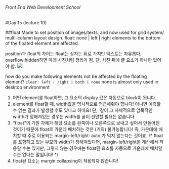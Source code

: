 ###### Front End Web Development School

#Day 15 (lecture 10)

##float
Made to set position of images/texts, and now used for grid system/ multi-column layout design.
float: none | left | right
elements to the bottom of the floated element are affected.

position과 float의 차이는 float는 상자는 뒤로 가지만 텍스트는 자유롭다.
overflow:hidden하면 아래 사진처럼 정리가 됨. 단, 사진 뒤에 글 요소가 하나만 있어야 함.
![](http://i.imgur.com/g7OMJO3.png)

how do you make following elements not be affected by the floating element?
`clear: left | right | both | none`
none is almost only used in desktop environment

1. 어떤 element를 float하면, 그 요소의 display 값은 자동으로 block이 됩니다.
2. element를 float할 때, width값을 명시적으로 언급해줘야 합니다! 아니면 예측할 수 없는 결과가 발생할 수도 있다고 하네요! 단, <img> 같이 그 자체적으로 암묵적인 width가 정해져있는 경우는 width를 굳이 선언할 필요는 없습니다.
3. “float”의 기원 자체가 해당 요소를 왼쪽이나 오른쪽으로 보내고 싶어서 만들어진 것이기 때문에 float로 가운데 배치하는 것은 (거의) 불가능합니다! 즉, 가운데에 배치할 때 주로 이용되는 margin-left/right: auto;가 먹지 않는다는 것이죠.
/* float를 포함하고 있는 부모의 width가 정해져있다면, margin-left/right을 계산해서 적용할 수는 있지만, 그렇지 않는 경우에는 float된 요소를 자동으로 가운데에 배치할 수는 없다는 말입니다! */
4. float된 요소는 margin collapsing이 적용되지 않습니다!

